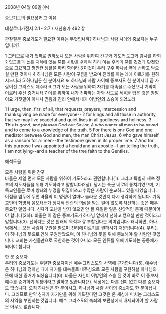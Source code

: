 2008년 04월 09일 (수)

중보기도의 필요성과 그 이유



데살로니가전서 2:1 - 2:7 / 새찬송가 492 장


관찰질문
중보기도가 필요한 이유는 무엇입니까?
하나님과 사람 사이의 중보자는 누구입니까? 

1 그러므로 내가 첫째로 권하노니 모든 사람을 위하여 간구와 기도와 도고와 감사를 하되 2 임금들과 높은 지위에 있는 모든 사람을 위하여 하라 이는 우리가 모든 경건과 단정함으로 고요하고 평안한 생활을 하려 함이라 3 이것이 우리 구주 하나님 앞에 선하고 받으실 만한 것이니 4 하나님은 모든 사람이 구원을 받으며 진리를 아는 데에 이르기를 원하시느니라 5 하나님은 한 분이시요 또 하나님과 사람 사이에 중보자도 한 분이시니 곧 사람이신 그리스도 예수라 6 그가 모든 사람을 위하여 자기를 대속물로 주셨으니 기약이 이르러 주신 증거니라 7 이를 위하여 내가 전파하는 자와 사도로 세움을 입은 것은 참말이요 거짓말이 아니니 믿음과 진리 안에서 내가 이방인의 스승이 되었노라  

1 I urge, then, first of all, that requests, prayers, intercession and thanksgiving be made for everyone-- 2 for kings and all those in authority, that we may live peaceful and quiet lives in all godliness and holiness. 
3 This is good, and pleases God our Savior, 4 who wants all men to be saved and to come to a knowledge of the truth. 5 For there is one God and one mediator between God and men, the man Christ Jesus, 6 who gave himself as a ransom for all men--the testimony given in its proper time. 
7 And for this purpose I was appointed a herald and an apostle--I am telling the truth, I am not lying--and a teacher of the true faith to the Gentiles.

해석도움





모든 사람을 위한 간구  
바울은 제일 먼저 모든 사람을 위하여 기도하라고 권면합니다(1). 그리고 특별히 세속 정부의 지도자들을 위해 기도하라고 말합니다(2상). 당시는 폭군 네로의 통치기였으며, 기독교인들은 로마 방화의 누명을 뒤집어쓰고 수많은 사람이 순교하고 있을 때였습니다. 이점을 염두에 두면 바울의 이 명령이 얼마나 놀라운 것인지 다시 생각하게 됩니다. 기독교인이 혁명적 음모라든가 정치적 반란의 의심을 받는 일이 없도록 처신하는 것은 매우 중요한 일입니다. 신자가 고난을 받지 않으면 안 될 유일한 일은 신앙적인 문제 때문이어야 합니다(2하). 바울은 이 같은 중보기도가 하나님 앞에서 선하고 받으실 만한 것이라고 말합니다(3). 선하다는 것은 원래의 목적과 잘 부합된다는 의미입니다. 왜냐하면, 하나님께서는 모든 사람이 구원을 받으며 진리에 이르기를 원하시기 때문입니다(4). 우리는 이 하나님의 뜻으로 인해 구원받았으며, 이 하나님의 뜻을 위해 중보해야 할 사람인 것입니다. 교회는 자신들만으로 국한하는 것이 아니라 모든 인류를 위해 기도하는 공동체가 되어야 합니다.      

한 분 중보자  
우리의 중보기도는 유일한 중보자이신 예수 그리스도의 사역에 근거합니다(5). 예수님은 하나님의 정하신 때에 자기를 대속물로 내주심으로 모든 사람을 구원하실 하나님의 뜻에 대한 증거가 되셨습니다(6). 바울은 자신이 이방인의 스승 된 것이 바로 이 중보자 예수를 증거하기 위함이라고 말하고 있습니다(7). 세상에는 다른 신이 없고 다른 중보자도 없습니다. 오직 하나님은 한 분이시고, 하나님과 사람 사이의 중보자도 한 분이십니다. 그러므로 만약 신자가 자기만을 위해 기도한다면 그것은 온 세상에 미치는 그리스도의 사역을 부인하는 것입니다. 예수 그리스도의 속죄의 보편성에서 배제되어야 할 사람은 아무도 없습니다.